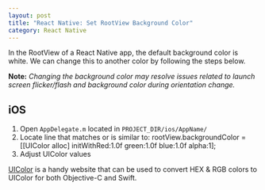 ```yaml
---
layout: post
title: "React Native: Set RootView Background Color"
category: React Native
---
```


In the RootView of a React Native app, the default background color is white. We can change this to another color by following the steps below.

**Note:** _Changing the background color may resolve issues related to launch screen flicker/flash and background color during orientation change._

## iOS

1. Open `AppDelegate.m` located in `PROJECT_DIR/ios/AppName/`
2. Locate line that matches or is similar to:
        rootView.backgroundColor = [[UIColor alloc] initWithRed:1.0f green:1.0f blue:1.0f alpha:1];
3. Adjust UIColor values

[UIColor](http://uicolor.xyz/) is a handy website that can be used to convert HEX & RGB colors to UIColor for both Objective-C and Swift.
